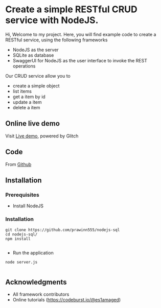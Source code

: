 # Create a simple RESTful CRUD service with NodeJS.

Hi, Welcome to my project.
Here, you will find example code to create a RESTful service, using the following frameworks

* NodeJS as the server
* SQLite as database
* SwaggerUI for NodeJS as the user interface to invoke the REST operations

Our CRUD service allow you to

* create a simple object
* list items
* get a item by id
* update a item
* delete a item



## Online live demo

Visit [Live demo](https://generic-db.glitch.me/), powered by Glitch

## Code

From [Github](https://github.com/prawinn555/nodejs-sql)


## Installation


### Prerequisites

* Install NodeJS


### Installation


```
git clone https://github.com/prawinn555/nodejs-sql
cd nodejs-sql/
npm install
 
```



* Run the application

```
node server.js
 
```

## Acknowledgments

* All framework contributors
* Online tutorials (https://codeburst.io/@es1amaged)
